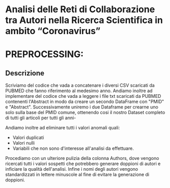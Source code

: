 # Analisi delle Reti di Collaborazione tra Autori nella Ricerca Scientifica in ambito “Coronavirus” #
# PREPROCESSING: #

## Descrizione
 Scriviamo del codice che vada a concatenare i diversi CSV scaricati da PUBMED che fanno riferimento al medesimo anno.
Andiamo inoltre ad implementare del codice che vada a leggere i file txt scaricati da PUBMED contenenti l'Abstract in
modo da creare un secondo DataFrame con "PMID" e "Abstract".
Successivamente uniremo i due Dataframe per crearne uno solo sulla base del PMID comune, ottenendo cosi il nostro Dataset
completo di tutti gli articoli per tutti gli anni-

Andiamo inoltre ad eliminare tutti i valori anomali quali:
- Valori duplicati
- Valori nulli
- Variabili che non sono d'interesse all'analisi da effettuare.

Procediamo con un ulteriore pulizia della colonna Authors, dove vengono ricercati tutti i valori sospetti che potrebbero
generare doppioni di autori e inficiare la qualità dell'analisi.
Infine i nomi degli autori vengono standardizzati in lettere minuscole al fine di evitare la generazione di doppioni.





